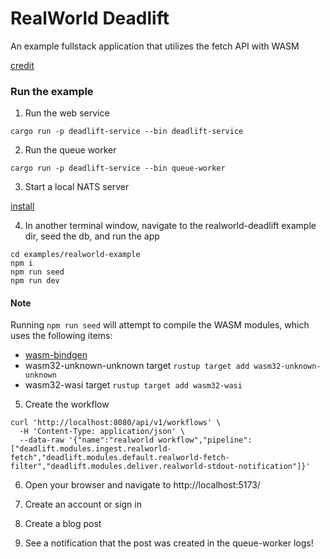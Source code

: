 # RealWorld Deadlift

An example fullstack application that utilizes the fetch API with WASM

[credit](https://github.com/sveltejs/realworld)

### Run the example

1. Run the web service

```
cargo run -p deadlift-service --bin deadlift-service
```

2. Run the queue worker

```
cargo run -p deadlift-service --bin queue-worker
```

3. Start a local NATS server

[install](https://formulae.brew.sh/formula/nats-server#default)

4. In another terminal window, navigate to the realworld-deadlift example dir, seed the db, and run the app

```
cd examples/realworld-example
npm i
npm run seed
npm run dev
```

#### Note

Running `npm run seed` will attempt to compile the WASM modules, which uses the following items:

- [wasm-bindgen](https://github.com/rustwasm/wasm-bindgen)
- wasm32-unknown-unknown target `rustup target add wasm32-unknown-unknown`
- wasm32-wasi target `rustup target add wasm32-wasi`

5. Create the workflow

```
curl 'http://localhost:8080/api/v1/workflows' \
  -H 'Content-Type: application/json' \
  --data-raw '{"name":"realworld workflow","pipeline":["deadlift.modules.ingest.realworld-fetch","deadlift.modules.default.realworld-fetch-filter","deadlift.modules.deliver.realworld-stdout-notification"]}'
```

6. Open your browser and navigate to http://localhost:5173/

7. Create an account or sign in

8. Create a blog post

9. See a notification that the post was created in the queue-worker logs!
